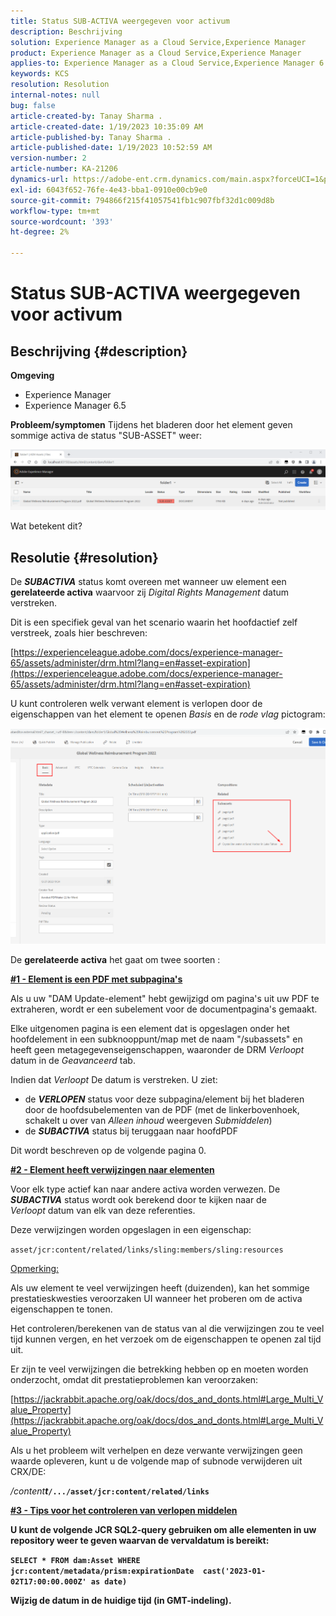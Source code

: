 ```yaml
---
title: Status SUB-ACTIVA weergegeven voor activum
description: Beschrijving
solution: Experience Manager as a Cloud Service,Experience Manager
product: Experience Manager as a Cloud Service,Experience Manager
applies-to: Experience Manager as a Cloud Service,Experience Manager 6.5,Experience Manager
keywords: KCS
resolution: Resolution
internal-notes: null
bug: false
article-created-by: Tanay Sharma .
article-created-date: 1/19/2023 10:35:09 AM
article-published-by: Tanay Sharma .
article-published-date: 1/19/2023 10:52:59 AM
version-number: 2
article-number: KA-21206
dynamics-url: https://adobe-ent.crm.dynamics.com/main.aspx?forceUCI=1&pagetype=entityrecord&etn=knowledgearticle&id=f3bef6ef-e497-ed11-aad1-6045bd006e5a
exl-id: 6043f652-76fe-4e43-bba1-0910e00cb9e0
source-git-commit: 794866f215f41057541fb1c907fbf32d1c009d8b
workflow-type: tm+mt
source-wordcount: '393'
ht-degree: 2%

---
```


# Status SUB-ACTIVA weergegeven voor activum

## Beschrijving {#description}

<b>Omgeving</b>
- Experience Manager
- Experience Manager 6.5



<b>Probleem/symptomen</b>
Tijdens het bladeren door het element geven sommige activa de status &quot;SUB-ASSET&quot; weer:

![](assets/___f5bef6ef-e497-ed11-aad1-6045bd006e5a___.png)

Wat betekent dit?


## Resolutie {#resolution}


De <b>*SUBACTIVA</b>* status komt overeen met wanneer uw element een <b>gerelateerde activa</b> waarvoor zij *Digital Rights Management* datum verstreken.

Dit is een specifiek geval van het scenario waarin het hoofdactief zelf verstreek, zoals hier beschreven:

[https://experienceleague.adobe.com/docs/experience-manager-65/assets/administer/drm.html?lang=en#asset-expiration](https://experienceleague.adobe.com/docs/experience-manager-65/assets/administer/drm.html?lang=en#asset-expiration)

U kunt controleren welk verwant element is verlopen door de eigenschappen van het element te openen *Basis* en de *rode vlag* pictogram:

![](assets/6269940b-b98a-ed11-81ac-6045bd006ce9.png)



De <b>gerelateerde activa</b> het gaat om twee soorten :

<u><b>#1 - Element is een PDF met subpagina&#39;s</b></u>

Als u uw &quot;DAM Update-element&quot; hebt gewijzigd om pagina&#39;s uit uw PDF te extraheren, wordt er een subelement voor de documentpagina&#39;s gemaakt.

Elke uitgenomen pagina is een element dat is opgeslagen onder het hoofdelement in een subknooppunt/map met de naam &quot;/subassets&quot; en heeft geen metagegevenseigenschappen, waaronder de DRM *Verloopt* datum in de *Geavanceerd* tab.

Indien dat *Verloopt* De datum is verstreken. U ziet:

- de <b>*VERLOPEN</b>* status voor deze subpagina/element bij het bladeren door de hoofdsubelementen van de PDF (met de linkerbovenhoek, schakelt u over van *Alleen inhoud* weergeven *Submiddelen*)
- de <b>*SUBACTIVA</b>* status bij teruggaan naar hoofdPDF


Dit wordt beschreven op de volgende pagina 0.



<u><b>#2 - Element heeft verwijzingen naar elementen</b></u>

Voor elk type actief kan naar andere activa worden verwezen. De <b>*SUBACTIVA</b>* status wordt ook berekend door te kijken naar de *Verloopt* datum van elk van deze referenties.

Deze verwijzingen worden opgeslagen in een eigenschap:

`asset/jcr:content/related/links/sling:members/sling:resources`

<u>Opmerking:</u>

Als uw element te veel verwijzingen heeft (duizenden), kan het sommige prestatieskwesties veroorzaken UI wanneer het proberen om de activa eigenschappen te tonen.

Het controleren/berekenen van de status van al die verwijzingen zou te veel tijd kunnen vergen, en het verzoek om de eigenschappen te openen zal tijd uit.

Er zijn te veel verwijzingen die betrekking hebben op en moeten worden onderzocht, omdat dit prestatieproblemen kan veroorzaken:

[https://jackrabbit.apache.org/oak/docs/dos_and_donts.html#Large_Multi_Value_Property](https://jackrabbit.apache.org/oak/docs/dos_and_donts.html#Large_Multi_Value_Property)

Als u het probleem wilt verhelpen en deze verwante verwijzingen geen waarde opleveren, kunt u de volgende map of subnode verwijderen uit CRX/DE:

*/content<b>t*`/.../asset/jcr:content/related/links`



<u><b>#3 - Tips voor het controleren van verlopen middelen</b></u>

U kunt de volgende JCR SQL2-query gebruiken om alle elementen in uw repository weer te geven waarvan de vervaldatum is bereikt:

`SELECT * FROM dam:Asset WHERE jcr:content/metadata/prism:expirationDate  cast('2023-01-02T17:00:00.000Z' as date)`



Wijzig de datum in de huidige tijd (in GMT-indeling).
